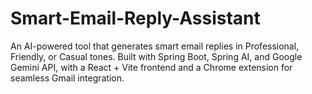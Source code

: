 # Smart-Email-Reply-Assistant
An AI-powered tool that generates smart email replies in Professional, Friendly, or Casual tones. Built with Spring Boot, Spring AI, and Google Gemini API, with a React + Vite frontend and a Chrome extension for seamless Gmail integration.
